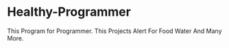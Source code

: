 # Healthy-Programmer
This Program for Programmer. This Projects Alert For Food Water And Many More.
